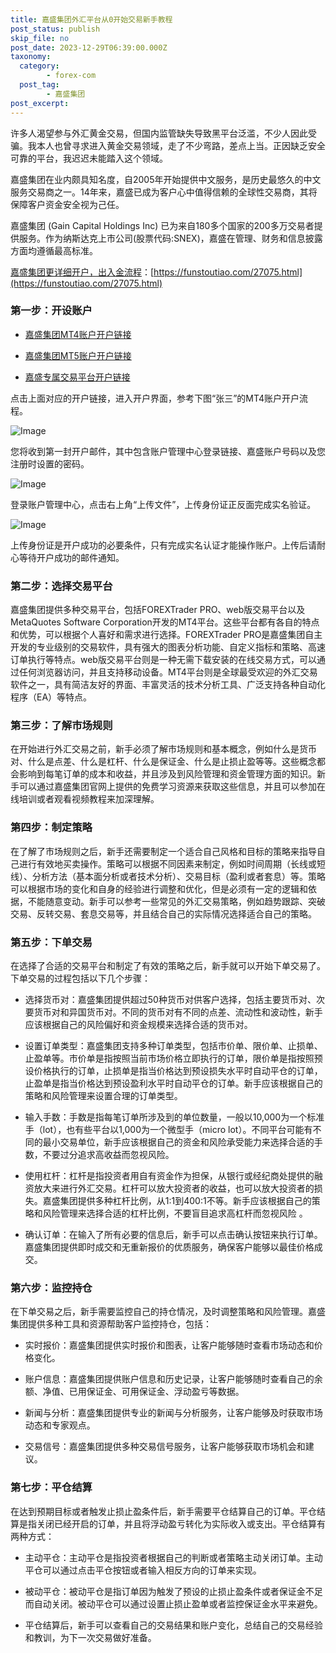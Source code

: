 ```yaml
---
title: 嘉盛集团外汇平台从0开始交易新手教程
post_status: publish
skip_file: no
post_date: 2023-12-29T06:39:00.000Z
taxonomy:
  category:
        - forex-com
  post_tag:
        - 嘉盛集团
post_excerpt: 
---
```

许多人渴望参与外汇黄金交易，但国内监管缺失导致黑平台泛滥，不少人因此受骗。我本人也曾寻求进入黄金交易领域，走了不少弯路，差点上当。正因缺乏安全可靠的平台，我迟迟未能踏入这个领域。

嘉盛集团在业内颇具知名度，自2005年开始提供中文服务，是历史最悠久的中文服务交易商之一。14年来，嘉盛已成为客户心中值得信赖的全球性交易商，其将保障客户资金安全视为己任。

嘉盛集团 (Gain Capital Holdings Inc) 已为来自180多个国家的200多万交易者提供服务。作为纳斯达克上市公司(股票代码:SNEX)，嘉盛在管理、财务和信息披露方面均遵循最高标准。

[嘉盛集团更详细开户，出入金流程](https://funstoutiao.com/27075.html)：[https://funstoutiao.com/27075.html](https://funstoutiao.com/27075.html)

### 第一步：开设账户

* [嘉盛集团MT4账户开户链接](https://s.ssgg.net/jsmt4)

* [嘉盛集团MT5账户开户链接](https://s.ssgg.net/jsmt5)

* [嘉盛专属交易平台开户链接](https://s.ssgg.net/js)

点击上面对应的开户链接，进入开户界面，参考下图“张三”的MT4账户开户流程。

![Image](https://prod-files-secure.s3.us-west-2.amazonaws.com/39ed1227-6d7d-4570-be36-9ccd4a2c4241/7a167aea-686b-400d-af59-4e18eb607a40/640.png?X-Amz-Algorithm=AWS4-HMAC-SHA256&X-Amz-Content-Sha256=UNSIGNED-PAYLOAD&X-Amz-Credential=ASIAZI2LB466UBW5UYZL%2F20251019%2Fus-west-2%2Fs3%2Faws4_request&X-Amz-Date=20251019T161308Z&X-Amz-Expires=3600&X-Amz-Security-Token=IQoJb3JpZ2luX2VjEDAaCXVzLXdlc3QtMiJGMEQCIEnJLERFB4LP7OGr3v8aRTwZW3me%2BfENbh1mAuacOGBRAiBGYL%2FR5WfzWxwxNTB833UZpgRHKoxhpcRw5jvbLhZ2OiqIBAjZ%2F%2F%2F%2F%2F%2F%2F%2F%2F%2F8BEAAaDDYzNzQyMzE4MzgwNSIM919WZFggLje8jrzgKtwDVnH2o3J7Cfw7YnrPo6WkV2G4E2Ow3ZNc4HLTg5wZ1q9RUSWEAF4C3Bb3TP6Sy0s6B9Xa9TWbirQJPOHAaZ970RokPb0HCN4jarUGeYx%2Fhor1I2LZAurv5tM6adBYIeuji6qx2ikLon92mffnCeOti3KfGP0hxjL8eljAAmN4JUiWj5ej0zwZHEewN9SM0OtVz5L98mzY2mXm3aOZZd2X4FTS9e6KPTi4ElmaIcUVtr8fkS3C7JZaBD4zHv0Vu0pJ5gRhBVpW8mltr5WZjpA5F2MTDoELGTiFjj%2BkOPmmwPrIhTKGpXCF1fJcJv2AVlscRKvN3cVlQlWgC70x%2Fo0hON69glJng8UL4xaU3MkzKF8YkfR%2BAC%2FoRGctE8Ilpd23r7YUOPUgT7zNSTZdw5YqabhzjuWlrURlKsLZDdhD3JypL7MSjphzGzWi1Cg5eDpSIfANvAHIMBWKoVLd75l60zSqKwGqHIfESx9B8xSZ4l%2B7x51KXgiksO%2BI0ev%2FAfkHDpOfqgCNggQ9XkSmm%2BH22dB7A6vHkM5S6VAdb3C6w28Lq%2FQ91z0CU7k1RwN%2F7SRMVWWjjfDEiJ4iyOCufBaSbSWC27pSTPozrSqes8rGr4Rruqv19ASAnq2bm8Aw75nUxwY6pgHWVb7bERVaies8BxDiUsIH%2BG7VkmwlgUkjFTHlnSW2PXTmWT7F%2B8P%2Bpjbkg50EPuoN1eMGI4eBYySDfNPPmqRhbgFC2rUj6EiHQj9YS16%2FmIBJoLtypiXS5WF2Yj4gtHki3vR7a4tIl2uuNLtJsPyolakDuP4DJXdh3okjkHc5eHR3ssdoTIH%2FTe6ekem2ApSYIB7BsIJGET%2BjLhfFYyUgZwNyMRsu&X-Amz-Signature=77a20e30274e5084538a12d02a9d3c9e6fc52c6177051990df41a55df275c9e0&X-Amz-SignedHeaders=host&x-amz-checksum-mode=ENABLED&x-id=GetObject)

您将收到第一封开户邮件，其中包含账户管理中心登录链接、嘉盛账户号码以及您注册时设置的密码。

![Image](https://prod-files-secure.s3.us-west-2.amazonaws.com/39ed1227-6d7d-4570-be36-9ccd4a2c4241/eaa1c6b3-2877-4284-a0e1-530e222c27fb/image.png?X-Amz-Algorithm=AWS4-HMAC-SHA256&X-Amz-Content-Sha256=UNSIGNED-PAYLOAD&X-Amz-Credential=ASIAZI2LB466UBW5UYZL%2F20251019%2Fus-west-2%2Fs3%2Faws4_request&X-Amz-Date=20251019T161308Z&X-Amz-Expires=3600&X-Amz-Security-Token=IQoJb3JpZ2luX2VjEDAaCXVzLXdlc3QtMiJGMEQCIEnJLERFB4LP7OGr3v8aRTwZW3me%2BfENbh1mAuacOGBRAiBGYL%2FR5WfzWxwxNTB833UZpgRHKoxhpcRw5jvbLhZ2OiqIBAjZ%2F%2F%2F%2F%2F%2F%2F%2F%2F%2F8BEAAaDDYzNzQyMzE4MzgwNSIM919WZFggLje8jrzgKtwDVnH2o3J7Cfw7YnrPo6WkV2G4E2Ow3ZNc4HLTg5wZ1q9RUSWEAF4C3Bb3TP6Sy0s6B9Xa9TWbirQJPOHAaZ970RokPb0HCN4jarUGeYx%2Fhor1I2LZAurv5tM6adBYIeuji6qx2ikLon92mffnCeOti3KfGP0hxjL8eljAAmN4JUiWj5ej0zwZHEewN9SM0OtVz5L98mzY2mXm3aOZZd2X4FTS9e6KPTi4ElmaIcUVtr8fkS3C7JZaBD4zHv0Vu0pJ5gRhBVpW8mltr5WZjpA5F2MTDoELGTiFjj%2BkOPmmwPrIhTKGpXCF1fJcJv2AVlscRKvN3cVlQlWgC70x%2Fo0hON69glJng8UL4xaU3MkzKF8YkfR%2BAC%2FoRGctE8Ilpd23r7YUOPUgT7zNSTZdw5YqabhzjuWlrURlKsLZDdhD3JypL7MSjphzGzWi1Cg5eDpSIfANvAHIMBWKoVLd75l60zSqKwGqHIfESx9B8xSZ4l%2B7x51KXgiksO%2BI0ev%2FAfkHDpOfqgCNggQ9XkSmm%2BH22dB7A6vHkM5S6VAdb3C6w28Lq%2FQ91z0CU7k1RwN%2F7SRMVWWjjfDEiJ4iyOCufBaSbSWC27pSTPozrSqes8rGr4Rruqv19ASAnq2bm8Aw75nUxwY6pgHWVb7bERVaies8BxDiUsIH%2BG7VkmwlgUkjFTHlnSW2PXTmWT7F%2B8P%2Bpjbkg50EPuoN1eMGI4eBYySDfNPPmqRhbgFC2rUj6EiHQj9YS16%2FmIBJoLtypiXS5WF2Yj4gtHki3vR7a4tIl2uuNLtJsPyolakDuP4DJXdh3okjkHc5eHR3ssdoTIH%2FTe6ekem2ApSYIB7BsIJGET%2BjLhfFYyUgZwNyMRsu&X-Amz-Signature=5f4815604dc195579d07534ecdee47c81be0605192e90d0043dd9b67b9913612&X-Amz-SignedHeaders=host&x-amz-checksum-mode=ENABLED&x-id=GetObject)

登录账户管理中心，点击右上角“上传文件”，上传身份证正反面完成实名验证。

![Image](https://prod-files-secure.s3.us-west-2.amazonaws.com/39ed1227-6d7d-4570-be36-9ccd4a2c4241/54090639-09fc-46b4-a135-e0289f707147/image.png?X-Amz-Algorithm=AWS4-HMAC-SHA256&X-Amz-Content-Sha256=UNSIGNED-PAYLOAD&X-Amz-Credential=ASIAZI2LB466UBW5UYZL%2F20251019%2Fus-west-2%2Fs3%2Faws4_request&X-Amz-Date=20251019T161308Z&X-Amz-Expires=3600&X-Amz-Security-Token=IQoJb3JpZ2luX2VjEDAaCXVzLXdlc3QtMiJGMEQCIEnJLERFB4LP7OGr3v8aRTwZW3me%2BfENbh1mAuacOGBRAiBGYL%2FR5WfzWxwxNTB833UZpgRHKoxhpcRw5jvbLhZ2OiqIBAjZ%2F%2F%2F%2F%2F%2F%2F%2F%2F%2F8BEAAaDDYzNzQyMzE4MzgwNSIM919WZFggLje8jrzgKtwDVnH2o3J7Cfw7YnrPo6WkV2G4E2Ow3ZNc4HLTg5wZ1q9RUSWEAF4C3Bb3TP6Sy0s6B9Xa9TWbirQJPOHAaZ970RokPb0HCN4jarUGeYx%2Fhor1I2LZAurv5tM6adBYIeuji6qx2ikLon92mffnCeOti3KfGP0hxjL8eljAAmN4JUiWj5ej0zwZHEewN9SM0OtVz5L98mzY2mXm3aOZZd2X4FTS9e6KPTi4ElmaIcUVtr8fkS3C7JZaBD4zHv0Vu0pJ5gRhBVpW8mltr5WZjpA5F2MTDoELGTiFjj%2BkOPmmwPrIhTKGpXCF1fJcJv2AVlscRKvN3cVlQlWgC70x%2Fo0hON69glJng8UL4xaU3MkzKF8YkfR%2BAC%2FoRGctE8Ilpd23r7YUOPUgT7zNSTZdw5YqabhzjuWlrURlKsLZDdhD3JypL7MSjphzGzWi1Cg5eDpSIfANvAHIMBWKoVLd75l60zSqKwGqHIfESx9B8xSZ4l%2B7x51KXgiksO%2BI0ev%2FAfkHDpOfqgCNggQ9XkSmm%2BH22dB7A6vHkM5S6VAdb3C6w28Lq%2FQ91z0CU7k1RwN%2F7SRMVWWjjfDEiJ4iyOCufBaSbSWC27pSTPozrSqes8rGr4Rruqv19ASAnq2bm8Aw75nUxwY6pgHWVb7bERVaies8BxDiUsIH%2BG7VkmwlgUkjFTHlnSW2PXTmWT7F%2B8P%2Bpjbkg50EPuoN1eMGI4eBYySDfNPPmqRhbgFC2rUj6EiHQj9YS16%2FmIBJoLtypiXS5WF2Yj4gtHki3vR7a4tIl2uuNLtJsPyolakDuP4DJXdh3okjkHc5eHR3ssdoTIH%2FTe6ekem2ApSYIB7BsIJGET%2BjLhfFYyUgZwNyMRsu&X-Amz-Signature=8136cf4fdaf48662f7995dd30360a2c7b401d669d71865878792ea061156e326&X-Amz-SignedHeaders=host&x-amz-checksum-mode=ENABLED&x-id=GetObject)

上传身份证是开户成功的必要条件，只有完成实名认证才能操作账户。上传后请耐心等待开户成功的邮件通知。

### 第二步：选择交易平台

嘉盛集团提供多种交易平台，包括FOREXTrader PRO、web版交易平台以及MetaQuotes Software Corporation开发的MT4平台。这些平台都有各自的特点和优势，可以根据个人喜好和需求进行选择。FOREXTrader PRO是嘉盛集团自主开发的专业级别的交易软件，具有强大的图表分析功能、自定义指标和策略、高速订单执行等特点。web版交易平台则是一种无需下载安装的在线交易方式，可以通过任何浏览器访问，并且支持移动设备。MT4平台则是全球最受欢迎的外汇交易软件之一，具有简洁友好的界面、丰富灵活的技术分析工具、广泛支持各种自动化程序（EA）等特点。

### 第三步：了解市场规则

在开始进行外汇交易之前，新手必须了解市场规则和基本概念，例如什么是货币对、什么是点差、什么是杠杆、什么是保证金、什么是止损止盈等等。这些概念都会影响到每笔订单的成本和收益，并且涉及到风险管理和资金管理方面的知识。新手可以通过嘉盛集团官网上提供的免费学习资源来获取这些信息，并且可以参加在线培训或者观看视频教程来加深理解。

### 第四步：制定策略

在了解了市场规则之后，新手还需要制定一个适合自己风格和目标的策略来指导自己进行有效地买卖操作。策略可以根据不同因素来制定，例如时间周期（长线或短线）、分析方法（基本面分析或者技术分析）、交易目标（盈利或者套息）等。策略可以根据市场的变化和自身的经验进行调整和优化，但是必须有一定的逻辑和依据，不能随意变动。新手可以参考一些常见的外汇交易策略，例如趋势跟踪、突破交易、反转交易、套息交易等，并且结合自己的实际情况选择适合自己的策略。

### 第五步：下单交易

在选择了合适的交易平台和制定了有效的策略之后，新手就可以开始下单交易了。下单交易的过程包括以下几个步骤：

* 选择货币对：嘉盛集团提供超过50种货币对供客户选择，包括主要货币对、次要货币对和异国货币对。不同的货币对有不同的点差、流动性和波动性，新手应该根据自己的风险偏好和资金规模来选择合适的货币对。

* 设置订单类型：嘉盛集团支持多种订单类型，包括市价单、限价单、止损单、止盈单等。市价单是指按照当前市场价格立即执行的订单，限价单是指按照预设价格执行的订单，止损单是指当价格达到预设损失水平时自动平仓的订单，止盈单是指当价格达到预设盈利水平时自动平仓的订单。新手应该根据自己的策略和风险管理来设置合理的订单类型。

* 输入手数：手数是指每笔订单所涉及到的单位数量，一般以10,000为一个标准手（lot），也有些平台以1,000为一个微型手（micro lot）。不同平台可能有不同的最小交易单位，新手应该根据自己的资金和风险承受能力来选择合适的手数，不要过分追求高收益而忽视风险。

* 使用杠杆：杠杆是指投资者用自有资金作为担保，从银行或经纪商处提供的融资放大来进行外汇交易。杠杆可以放大投资者的收益，也可以放大投资者的损失。嘉盛集团提供多种杠杆比例，从1:1到400:1不等。新手应该根据自己的策略和风险管理来选择合适的杠杆比例，不要盲目追求高杠杆而忽视风险 。

* 确认订单：在输入了所有必要的信息后，新手可以点击确认按钮来执行订单。嘉盛集团提供即时成交和无重新报价的优质服务，确保客户能够以最佳价格成交。

### 第六步：监控持仓

在下单交易之后，新手需要监控自己的持仓情况，及时调整策略和风险管理。嘉盛集团提供多种工具和资源帮助客户监控持仓，包括：

* 实时报价：嘉盛集团提供实时报价和图表，让客户能够随时查看市场动态和价格变化。

* 账户信息：嘉盛集团提供账户信息和历史记录，让客户能够随时查看自己的余额、净值、已用保证金、可用保证金、浮动盈亏等数据。

* 新闻与分析：嘉盛集团提供专业的新闻与分析服务，让客户能够及时获取市场动态和专家观点。

* 交易信号：嘉盛集团提供多种交易信号服务，让客户能够获取市场机会和建议。

### 第七步：平仓结算

在达到预期目标或者触发止损止盈条件后，新手需要平仓结算自己的订单。平仓结算是指关闭已经开启的订单，并且将浮动盈亏转化为实际收入或支出。平仓结算有两种方式：

* 主动平仓：主动平仓是指投资者根据自己的判断或者策略主动关闭订单。主动平仓可以通过点击平仓按钮或者输入相反方向的订单来实现。

* 被动平仓：被动平仓是指订单因为触发了预设的止损止盈条件或者保证金不足而自动关闭。被动平仓可以通过设置止损止盈单或者监控保证金水平来避免。

* 平仓结算后，新手可以查看自己的交易结果和账户变化，总结自己的交易经验和教训，为下一次交易做好准备。